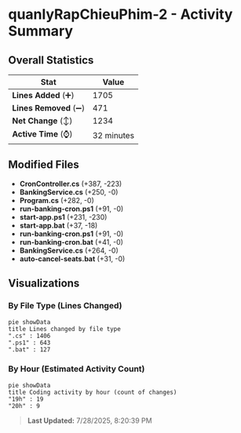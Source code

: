 # quanlyRapChieuPhim-2 - Activity Summary 

## Overall Statistics

| Stat                   | Value                                                             |
| ---------------------- | ----------------------------------------------------------------- |
| **Lines Added** (➕)   | 1705                                          |
| **Lines Removed** (➖) | 471                                        |
| **Net Change** (↕)    | 1234                |
| **Active Time** (⌚)   | 32 minutes |


## Modified Files
- **CronController.cs** (+387, -223)
- **BankingService.cs** (+250, -0)
- **Program.cs** (+282, -0)
- **run-banking-cron.ps1** (+91, -0)
- **start-app.ps1** (+231, -230)
- **start-app.bat** (+37, -18)
- **run-banking-cron.ps1** (+91, -0)
- **run-banking-cron.bat** (+41, -0)
- **BankingService.cs** (+264, -0)
- **auto-cancel-seats.bat** (+31, -0)

## Visualizations

### By File Type (Lines Changed)

```mermaid
pie showData
title Lines changed by file type
".cs" : 1406
".ps1" : 643
".bat" : 127
```

### By Hour (Estimated Activity Count)

```mermaid
pie showData
title Coding activity by hour (count of changes)
"19h" : 19
"20h" : 9
```


> **Last Updated:** 7/28/2025, 8:20:39 PM